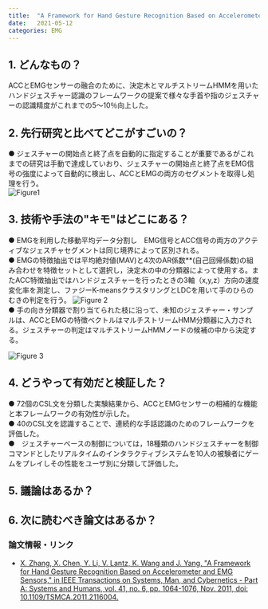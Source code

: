 ```yaml
---
title:  "A Framework for Hand Gesture Recognition Based on Accelerometer and EMG Sensors"
date:   2021-05-12
categories: EMG
---
```


## 1. どんなもの？
ACCとEMGセンサーの融合のために、決定木とマルチストリームHMMを用いたハンドジェスチャー認識のフレームワークの提案で様々な手首や指のジェスチャーの認識精度がこれまでの5〜10％向上した。

## 2. 先行研究と比べてどこがすごいの？
● ジェスチャーの開始点と終了点を自動的に指定することが重要であるがこれまでの研究は手動で達成していおり、ジェスチャーの開始点と終了点をEMG信号の強度によって自動的に検出し、ACCとEMGの両方のセグメントを取得し処理を行う。  
 ![Figure1](https://ieeexplore.ieee.org/mediastore_new/IEEE/content/media/3468/6034617/5735233/5735233-fig-1-source-small.gif)  

## 3. 技術や手法の"キモ"はどこにある？
 ● EMGを利用した移動平均データ分割し　EMG信号とACC信号の両方のアクティブなジェスチャセグメントは同じ境界によって区別される。  
 ● EMGの特徴抽出では平均絶対値(MAV)と4次のAR係数**(自己回帰係数)の組み合わせを特徴セットとして選択し，決定木の中の分類器によって使用する。またACC特徴抽出ではハンドジェスチャーを行ったときの3軸（x,y,z）方向の速度変化率を測定し、ファジーK-meansクラスタリングとLDCを用いて手のひらのむきの判定を行う。
 ![Figure 2](https://ieeexplore.ieee.org/mediastore_new/IEEE/content/media/3468/6034617/5735233/5735233-fig-2-source-small.gif)  
 ● 手の向き分類器で割り当てられた枝に沿って、未知のジェスチャー・サンプルは、ACCとEMGの特徴ベクトルはマルチストリームHMM分類器に入力される。ジェスチャーの判定はマルチストリームHMMノードの候補の中から決定する。  

 ![Figure 3](https://ieeexplore.ieee.org/mediastore_new/IEEE/content/media/3468/6034617/5735233/5735233-fig-3-source-small.gif)  

## 4. どうやって有効だと検証した？
 ● 72個のCSL文を分類した実験結果から、ACCとEMGセンサーの相補的な機能と本フレームワークの有効性が示した。  
 ● 40のCSL文を認識することで、連続的な手話認識のためのフレームワークを評価した。  
 ●　ジェスチャーベースの制御については，18種類のハンドジェスチャーを制御コマンドとしたリアルタイムのインタラクティブシステムを10人の被験者にゲームをプレイしその性能をユーザ別に分類して評価した。  

## 5. 議論はあるか？

## 6. 次に読むべき論文はあるか？

### 論文情報・リンク

- [X. Zhang, X. Chen, Y. Li, V. Lantz, K. Wang and J. Yang, "A Framework for Hand Gesture Recognition Based on Accelerometer and EMG Sensors," in IEEE Transactions on Systems, Man, and Cybernetics - Part A: Systems and Humans, vol. 41, no. 6, pp. 1064-1076, Nov. 2011, doi: 10.1109/TSMCA.2011.2116004.](https://ieeexplore.ieee.org/document/5735233)  
 
